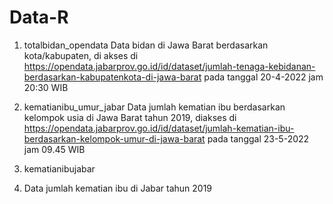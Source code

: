 # Data-R
1. totalbidan_opendata
Data bidan di Jawa Barat berdasarkan kota/kabupaten, di akses di https://opendata.jabarprov.go.id/id/dataset/jumlah-tenaga-kebidanan-berdasarkan-kabupatenkota-di-jawa-barat pada tanggal 20-4-2022 jam 20:30 WIB

2. kematianibu_umur_jabar
Data jumlah kematian ibu berdasarkan kelompok usia di Jawa Barat tahun 2019, diakses di https://opendata.jabarprov.go.id/id/dataset/jumlah-kematian-ibu-berdasarkan-kelompok-umur-di-jawa-barat pada tanggal 23-5-2022 jam 09.45 WIB

3. kematianibujabar
4. Data jumlah kematian ibu di Jabar tahun 2019
